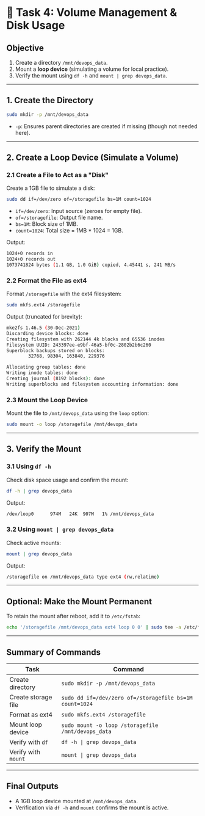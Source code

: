 # 👥 Task 4: Volume Management & Disk Usage

## Objective

1. Create a directory `/mnt/devops_data`.
2. Mount a **loop device** (simulating a volume for local practice).
3. Verify the mount using `df -h` and `mount | grep devops_data`.

---

## 1. Create the Directory

```bash
sudo mkdir -p /mnt/devops_data
```

- `-p`: Ensures parent directories are created if missing (though not needed here).

---

## 2. Create a Loop Device (Simulate a Volume)

### 2.1 Create a File to Act as a "Disk"

Create a 1GB file to simulate a disk:

```bash
sudo dd if=/dev/zero of=/storagefile bs=1M count=1024
```

- `if=/dev/zero`: Input source (zeroes for empty file).
- `of=/storagefile`: Output file name.
- `bs=1M`: Block size of 1MB.
- `count=1024`: Total size = 1MB * 1024 = 1GB.

Output:

```bash
1024+0 records in
1024+0 records out
1073741824 bytes (1.1 GB, 1.0 GiB) copied, 4.45441 s, 241 MB/s
```

### 2.2 Format the File as ext4

Format `/storagefile` with the ext4 filesystem:

```bash
sudo mkfs.ext4 /storagefile
```

Output (truncated for brevity):

```bash
mke2fs 1.46.5 (30-Dec-2021)
Discarding device blocks: done
Creating filesystem with 262144 4k blocks and 65536 inodes
Filesystem UUID: 243397ee-e9bf-46a5-bf0c-2802b2b6c260
Superblock backups stored on blocks:
        32768, 98304, 163840, 229376

Allocating group tables: done
Writing inode tables: done
Creating journal (8192 blocks): done
Writing superblocks and filesystem accounting information: done
```

### 2.3 Mount the Loop Device

Mount the file to `/mnt/devops_data` using the `loop` option:

```bash
sudo mount -o loop /storagefile /mnt/devops_data
```

---

## 3. Verify the Mount

### 3.1 Using `df -h`

Check disk space usage and confirm the mount:

```bash
df -h | grep devops_data
```

Output:

```bash
/dev/loop0      974M   24K  907M   1% /mnt/devops_data
```

### 3.2 Using `mount | grep devops_data`

Check active mounts:

```bash
mount | grep devops_data
```

Output:

```bash
/storagefile on /mnt/devops_data type ext4 (rw,relatime)
```

---

## Optional: Make the Mount Permanent

To retain the mount after reboot, add it to `/etc/fstab`:

```bash
echo '/storagefile /mnt/devops_data ext4 loop 0 0' | sudo tee -a /etc/fstab
```

---

## Summary of Commands

| Task | Command |
|------|---------|
| Create directory | `sudo mkdir -p /mnt/devops_data` |
| Create storage file | `sudo dd if=/dev/zero of=/storagefile bs=1M count=1024` |
| Format as ext4 | `sudo mkfs.ext4 /storagefile` |
| Mount loop device | `sudo mount -o loop /storagefile /mnt/devops_data` |
| Verify with `df` | `df -h \| grep devops_data` |
| Verify with `mount` | `mount \| grep devops_data` |

---

## Final Outputs

- A 1GB loop device mounted at `/mnt/devops_data`.
- Verification via `df -h` and `mount` confirms the mount is active.
